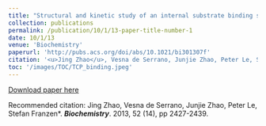 ```yaml
---
title: "Structural and kinetic study of an internal substrate binding site in dehaloperoxidase-hemoglobin A from Amphitrite ornata"
collection: publications
permalink: /publication/10/1/13-paper-title-number-1
date: 10/1/13
venue: 'Biochemistry'
paperurl: 'http://pubs.acs.org/doi/abs/10.1021/bi301307f'
citation: '<u>Jing Zhao</u>, Vesna de Serrano, Junjie Zhao, Peter Le, Stefan Franzen*.  <strong><i>Biochemistry</i></strong>. 2013, 52 (14), pp 2427-2439.'
toc: '/images/TOC/TCP_binding.jpeg'
---
```


<a href='http://pubs.acs.org/doi/abs/10.1021/bi301307f'>Download paper here</a>

Recommended citation: Jing Zhao, Vesna de Serrano, Junjie Zhao, Peter Le, Stefan Franzen*.  <strong><i>Biochemistry</i></strong>. 2013, 52 (14), pp 2427-2439.